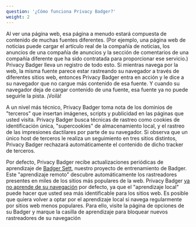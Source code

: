 ```yaml
---
question: '¿Cómo funciona Privacy Badger?'
weight: 2
---
```


Al ver una página web, esa página a menudo estará compuesta de contenido de muchas fuentes diferentes.  (Por ejemplo, una página web de noticias puede cargar el artículo real de la compañía de noticias, los anuncios de una compañía de anuncios y la sección de comentarios de una compañía diferente que ha sido contratada para proporcionar ese servicio.)  Privacy Badger lleva un registro de todo esto.  Si mientras navega por la web, la misma fuente parece estar rastreando su navegador a través de diferentes sitios web, entonces Privacy Badger entra en acción y le dice a su navegador que no cargue más contenido de esa fuente.  Y cuando su navegador deja de cargar contenido de una fuente, esa fuente ya no puede seguirle la pista.  ¡Voilà!

A un nivel más técnico, Privacy Badger toma nota de los dominios de "terceros" que insertan imágenes, scripts y publicidad en las páginas que usted visita. Privacy Badger busca técnicas de rastreo como cookies de identificación única, "supercookies" de almacenamiento local, y el rastreo de las impresiones dactilares por parte de su navegador. Si observa que un único host de terceros le realiza un seguimiento en tres sitios distintos, Privacy Badger rechazará automáticamente el contenido de dicho tracker de terceros.

Por defecto, Privacy Badger recibe actualizaciones periódicas de aprendizaje de [Badger Sett](https://github.com/EFForg/badger-sett), nuestro proyecto de entrenamiento de Badger. Este "aprendizaje remoto" descubre automáticamente los rastreadores presentes en miles de los sitios más populares de la web. Privacy Badger [ya no aprende de su navegación](https://www.eff.org/deeplinks/2020/10/privacy-badger-changing-protect-you-better) por defecto, ya que el "aprendizaje local" puede hacer que usted sea más identificable para los sitios web. Es posible que quiera volver a optar por el aprendizaje local si navega regularmente por sitios web menos populares. Para ello, visite la página de opciones de su Badger y marque la casilla de aprendizaje para bloquear nuevos rastreadores de su navegación
